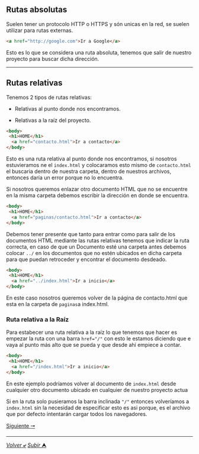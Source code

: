 ## Rutas absolutas

Suelen tener un protocolo HTTP o HTTPS y són unicas en la red, se suelen utilizar para rutas externas.

~~~html
<a href="http://google.com">Ir a Google</a>
~~~

Esto es lo que se considera una ruta absoluta, tenemos que salir de nuestro proyecto para buscar dicha dirección.

---

## Rutas relativas

Tenemos 2 tipos de rutas relativas:

* Relativas al punto donde nos encontramos.

* Relativas a la raíz del proyecto.

~~~html
<body>
 <h1>HOME</h1>
  <a href="contacto.html">Ir a contacto</a>
</body>
~~~
Esto es una ruta relativa al punto donde nos encontramos, si nosotros estuvieramos ne el ``index.html`` y colocaramos esto mismo de `contacto.html` el buscaria dentro de nuestra carpeta, dentro de nuestros archivos, entonces daría un error porque no lo encuentra.

Si nosotros queremos enlazar otro documento HTML que no se encuentre en la misma carpeta debemos escribir la dirección en donde se encuentra.

~~~html
<body>
 <h1>HOME</h1>
  <a href="paginas/contacto.html">Ir a contacto</a>
</body>
~~~

Debemos tener presente que tanto para entrar como para salir de los documentos HTML mediante las rutas relativas tenemos que indicar la ruta correcta, en caso de que un Documento esté una carpeta antes debemos colocar `../` en los documentos que no estén ubicados en dicha carpeta para que puedan retroceder y encontrar el documento desdeado.

~~~html
<body>
 <h1>HOME</h1>
  <a href="../index.html">Ir a inicio</a>
</body>
~~~

En este caso nosotros queremos volver de la página de contacto.html que esta en la carpeta de `paginas`a index.html.

### **Ruta relativa a la Raíz**

Para estabecer una ruta relativa a la raíz lo que tenemos que hacer es empezar la ruta con una barra `href="/"` con esto le estamos diciendo que e vaya al punto más alto que se pueda y que desde ahí empiece a contar.

~~~html
<body>
 <h1>HOME</h1>
  <a href="/index.html">Ir a inicio</a>
</body>
~~~

En este ejemplo podríamos volver al documento de `index.html` desde cualquier otro documento ubicado en cualquier de nuestro proyecto actua

Si en la ruta solo pusieramos la barra inclinada `"/"` entonces volveríamos a `index.html` sin la necesidad de especificar esto es asi porque, es el archivo que por defecto intentarán cargar todos los navegadores.

[Siguiente **&#129042;**](/markdown/014_Atributos_Enlaces.md "")

---
[*Volver* **&ldca;**](/markdown/README.md "Ir a Readme") [*Subir* **&#11165;**](# "Ir al título")